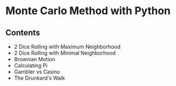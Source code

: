 # Monte Carlo Method with Python

## Contents
- 2 Dice Rolling with Maximum Neighborhood
- 2 Dice Rolling with Minimal Neighborhood
- Brownian Motion
- Calculating Pi
- Gambler vs Casino
- The Drunkard's Walk
